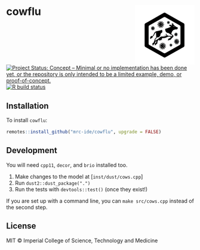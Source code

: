 # cowflu <img src='man/figures/logo.png' align="right" height="159" />

<!-- badges: start -->
[![Project Status: Concept – Minimal or no implementation has been done yet, or the repository is only intended to be a limited example, demo, or proof-of-concept.](https://www.repostatus.org/badges/latest/concept.svg)](https://www.repostatus.org/#concept)
[![R build status](https://github.com/mrc-ide/cowflu/workflows/R-CMD-check/badge.svg)](https://github.com/mrc-ide/cowflu/actions/workflows/R-CMD-check.yaml)
<!-- badges: end -->

## Installation

To install `cowflu`:

```r
remotes::install_github("mrc-ide/cowflu", upgrade = FALSE)
```

## Development

You will need `cpp11`, `decor`, and `brio` installed too.

1. Make changes to the model at [`inst/dust/cows.cpp`]
2. Run `dust2::dust_package(".")`
3. Run the tests with `devtools::test()` (once they exist!)

If you are set up with a command line, you can `make src/cows.cpp` instead of the second step.

## License

MIT © Imperial College of Science, Technology and Medicine
